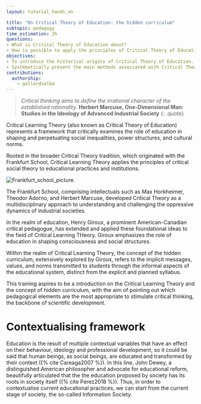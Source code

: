 ```yaml
---
layout: tutorial_hands_on

title: "On Critical Theory of Education: the hidden curriculum"
subtopic: pedagogy
time_estimation: 2h
questions:
- What is Critical Theory of Education about?
- How is possible to apply the principles of Critical Theory of Education?
objectives:
- To introduce the historical origins of Critical Theory of Education.
- Systematically present the main methods associated with Critical Theory of Education.
contributions:
  authorship:
    - gallardoalba
---
```


> *Critical thinking aims to define the irrational character of the established rationality.*
> **Herbert Marcuse, One-Dimensional Man: Studies in the Ideology of Advanced Industrial Society**
{: .quote}

Critical Learning Theory (also known as Critical Theory of Education) represents a framework that critically examines the role of education in shaping and perpetuating social inequalities, power structures, and cultural norms. 

Rooted in the broader Critical Theory tradition, which originated with the Frankfurt School, Critical Learning Theory applies the principles of critical social theory to educational practices and institutions. 

![Frankfurt_school_picture.](./images/critical_theory/frankfurt_school.png "Photo taken in Heidelberg in April 1964 by Jeremy J. Shapiro at the Max Weber Institute of Sociology. In front: Max Horkheimer and Theodor W. Adorno. Back left: Siegfried Landshut. Right back: Jürgen Habermas. Licence: CC BY-SA 4.0")

The Frankfurt School, comprising intellectuals such as Max Horkheimer, Theodor Adorno, and Herbert Marcuse, developed Critical Theory as a multidisciplinary approach to understanding and challenging the oppressive dynamics of industrial societies.

In the realm of education, Henry Giroux, a prominent American-Canadian critical pedagogue, has extended and applied these foundational ideas to the field of Critical Learning THeory. Giroux emphasizes the role of education in shaping consciousness and social structures.

Within the realm of Critical Learning Theory, the concept of the hidden curriculum, extensively explored by Giroux, refers to the implicit messages, values, and norms transmitted to students through the informal aspects of the educational system, distinct from the explicit and planned syllabus.

This training aspires to be a introduction on the Critical Learning Theory and the concept of hidden curriculum, with the aim of pointing out which pedagogical elements are the most appropriate to stimulate critical thinking, the backbone of scientific development.

# Contextualising framework

Education is the result of multiple contextual variables that have an effect on their behaviour, ideology and professional development, so it could be said that human beings, as social beings, are educated and transformed by their context ({% cite Careaga2007 %}). In this line, John Dewey, a distinguished American philosopher and advocate for educational reform, beautifully articulated that the the education proposed by
society has its roots in society itself ({% cite Perez2018 %}). Thus, in order to contextualise current educational practices, we can start from the current stage of society, the so-called Information Society.


